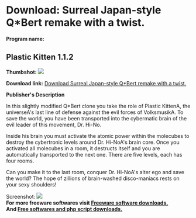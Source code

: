 # Download: Surreal Japan-style Q*Bert remake with a twist.

**Program name:**

## Plastic Kitten 1.1.2

  
**Thumbshot:** ![](http://www.freewarefiles.com/screenshot/plastic_kitten_md.gif)   
  
**Download link:** [Download Surreal Japan-style Q*Bert remake with a twist.](http://freesoftwares.boysofts.com/Plastic-Kitten_program_3497.html)  
  


**Publisher's Description**  
  


In this slightly modified Q*Bert clone you take the role of Plastic KittenA, the universeA's last line of defense against the evil forces of VolksmusikA. To save the world, you have been transported into the cybermatic brain of the evil leader of this movement, Dr. Hi-No. 

Inside his brain you must activate the atomic power within the molecubes to destroy the cybertronic levels around Dr. Hi-NoA's brain core. Once you activated all molecubes in a room, it destructs itself and you are automatically transported to the next one. There are five levels, each has four rooms.

Can you make it to the last room, conquer Dr. Hi-NoA's alter ego and save the world? The hope of zillions of brain-washed disco-maniacs rests on your sexy shoulders!

  
  
Screenshot: ![](http://www.freewarefiles.com/screenshot/plastic_kitten.gif)   
**For more freeware softwares visit [Freeware software downloads.](http://freesoftwares.boysofts.com/)**   
**And [Free softwares and php script downloads.](http://www.boysofts.com/)**
